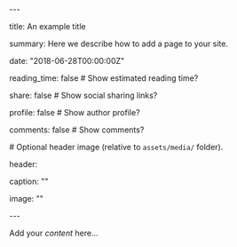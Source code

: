 \---

title: An example title

summary: Here we describe how to add a page to your site.

date: "2018-06-28T00:00:00Z"



reading_time: false # Show estimated reading time?

share: false # Show social sharing links?

profile: false # Show author profile?

comments: false # Show comments?



\# Optional header image (relative to `assets/media/` folder).

header:

 caption: ""

 image: ""

\---



Add your *content* here...